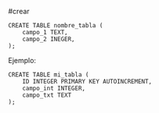 #crear

~~~ copy
CREATE TABLE nombre_tabla (
    campo_1 TEXT,
    campo_2 INEGER,
);
~~~

Ejemplo:

~~~ copy
CREATE TABLE mi_tabla (
    ID INTEGER PRIMARY KEY AUTOINCREMENT,
    campo_int INTEGER,
    campo_txt TEXT
);
~~~